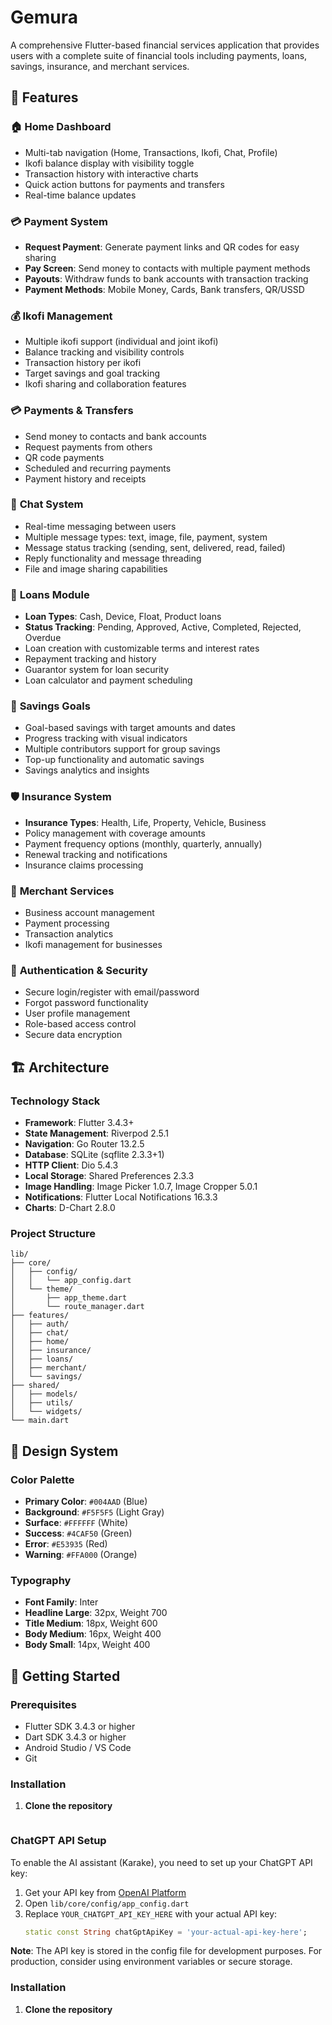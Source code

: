 # Gemura

A comprehensive Flutter-based financial services application that provides users with a complete suite of financial tools including payments, loans, savings, insurance, and merchant services.

## 📱 Features

### 🏠 **Home Dashboard**
- Multi-tab navigation (Home, Transactions, Ikofi, Chat, Profile)
- Ikofi balance display with visibility toggle
- Transaction history with interactive charts
- Quick action buttons for payments and transfers
- Real-time balance updates

### 💳 **Payment System**
- **Request Payment**: Generate payment links and QR codes for easy sharing
- **Pay Screen**: Send money to contacts with multiple payment methods
- **Payouts**: Withdraw funds to bank accounts with transaction tracking
- **Payment Methods**: Mobile Money, Cards, Bank transfers, QR/USSD

### 💰 **Ikofi Management**
- Multiple ikofi support (individual and joint ikofi)
- Balance tracking and visibility controls
- Transaction history per ikofi
- Target savings and goal tracking
- Ikofi sharing and collaboration features

### 💳 **Payments & Transfers**
- Send money to contacts and bank accounts
- Request payments from others
- QR code payments
- Scheduled and recurring payments
- Payment history and receipts

### 💬 **Chat System**
- Real-time messaging between users
- Multiple message types: text, image, file, payment, system
- Message status tracking (sending, sent, delivered, read, failed)
- Reply functionality and message threading
- File and image sharing capabilities

### 🏦 **Loans Module**
- **Loan Types**: Cash, Device, Float, Product loans
- **Status Tracking**: Pending, Approved, Active, Completed, Rejected, Overdue
- Loan creation with customizable terms and interest rates
- Repayment tracking and history
- Guarantor system for loan security
- Loan calculator and payment scheduling

### 🎯 **Savings Goals**
- Goal-based savings with target amounts and dates
- Progress tracking with visual indicators
- Multiple contributors support for group savings
- Top-up functionality and automatic savings
- Savings analytics and insights

### 🛡️ **Insurance System**
- **Insurance Types**: Health, Life, Property, Vehicle, Business
- Policy management with coverage amounts
- Payment frequency options (monthly, quarterly, annually)
- Renewal tracking and notifications
- Insurance claims processing

### 🏦 **Merchant Services**
- Business account management
- Payment processing
- Transaction analytics
- Ikofi management for businesses

### 🔐 **Authentication & Security**
- Secure login/register with email/password
- Forgot password functionality
- User profile management
- Role-based access control
- Secure data encryption

## 🏗️ Architecture

### **Technology Stack**
- **Framework**: Flutter 3.4.3+
- **State Management**: Riverpod 2.5.1
- **Navigation**: Go Router 13.2.5
- **Database**: SQLite (sqflite 2.3.3+1)
- **HTTP Client**: Dio 5.4.3
- **Local Storage**: Shared Preferences 2.3.3
- **Image Handling**: Image Picker 1.0.7, Image Cropper 5.0.1
- **Notifications**: Flutter Local Notifications 16.3.3
- **Charts**: D-Chart 2.8.0

### **Project Structure**
```
lib/
├── core/
│   ├── config/
│   │   └── app_config.dart
│   └── theme/
│       ├── app_theme.dart
│       └── route_manager.dart
├── features/
│   ├── auth/
│   ├── chat/
│   ├── home/
│   ├── insurance/
│   ├── loans/
│   ├── merchant/
│   └── savings/
├── shared/
│   ├── models/
│   ├── utils/
│   └── widgets/
└── main.dart
```

## 🎨 Design System

### **Color Palette**
- **Primary Color**: `#004AAD` (Blue)
- **Background**: `#F5F5F5` (Light Gray)
- **Surface**: `#FFFFFF` (White)
- **Success**: `#4CAF50` (Green)
- **Error**: `#E53935` (Red)
- **Warning**: `#FFA000` (Orange)

### **Typography**
- **Font Family**: Inter
- **Headline Large**: 32px, Weight 700
- **Title Medium**: 18px, Weight 600
- **Body Medium**: 16px, Weight 400
- **Body Small**: 14px, Weight 400

## 🚀 Getting Started

### **Prerequisites**
- Flutter SDK 3.4.3 or higher
- Dart SDK 3.4.3 or higher
- Android Studio / VS Code
- Git

### **Installation**

1. **Clone the repository**
   ```

### **ChatGPT API Setup**

To enable the AI assistant (Karake), you need to set up your ChatGPT API key:

1. Get your API key from [OpenAI Platform](https://platform.openai.com/api-keys)
2. Open `lib/core/config/app_config.dart`
3. Replace `YOUR_CHATGPT_API_KEY_HERE` with your actual API key:
   ```dart
   static const String chatGptApiKey = 'your-actual-api-key-here';
   ```

**Note**: The API key is stored in the config file for development purposes. For production, consider using environment variables or secure storage.

### **Installation**

1. **Clone the repository**
   ```